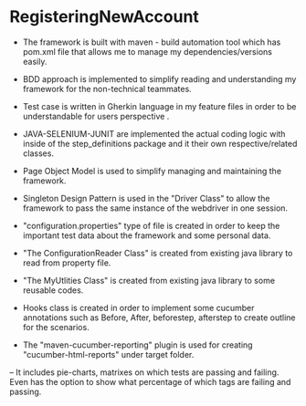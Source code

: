 # RegisteringNewAccount

- The framework is built with maven - build automation tool which has pom.xml file that allows
  me to manage my dependencies/versions easily.

- BDD approach is implemented to simplify reading and understanding my framework for the 
  non-technical teammates.

- Test case is written in Gherkin language in my feature files in order to be understandable for 
  users perspective .

- JAVA-SELENIUM-JUNIT are implemented the actual coding logic with inside of the 
  step_definitions package and it their own respective/related classes.
 
 - Page Object Model is used to simplify managing and maintaining the framework.
 
 - Singleton Design Pattern is used in the "Driver Class" to allow the framework to pass the same 
   instance of the webdriver in one session.
 
 - "configuration.properties" type of file is created in order to keep the important test data about the 
    framework and some personal data.
 
 - "The ConfigurationReader Class" is created from existing java library to read from property file.
 
 - "The MyUtlities Class" is created from existing java library to some reusable codes.
 
 - Hooks class is created in order to implement some cucumber annotations such as Before, After, 
   beforestep, afterstep to create outline for the scenarios.
 
 - The "maven-cucumber-reporting" plugin is used for creating "cucumber-html-reports" under target 
   folder. 
 
 – It includes pie-charts, matrixes on which tests are passing and failing. Even has the option to 
  show what percentage of which tags are failing and passing.
